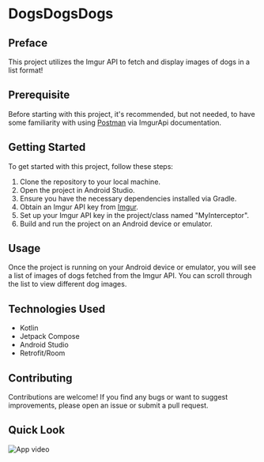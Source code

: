 # DogsDogsDogs


## Preface
This project utilizes the Imgur API to fetch and display images of dogs in a list format!  <br>

## Prerequisite
Before starting with this project, it's recommended, but not needed, to have some familiarity with using [Postman](https://apidocs.imgur.com/) via ImgurApi documentation.

## Getting Started
To get started with this project, follow these steps:

1) Clone the repository to your local machine. <br>
2) Open the project in Android Studio. <br>
3) Ensure you have the necessary dependencies installed via Gradle. <br>
4) Obtain an Imgur API key from [Imgur](https://api.imgur.com/oauth2/addclient). <br>
5) Set up your Imgur API key in the project/class named "MyInterceptor". <br>
6) Build and run the project on an Android device or emulator. <br>

## Usage
Once the project is running on your Android device or emulator, you will see a list of images of dogs fetched from the Imgur API. You can scroll through the list to view different dog images. <br>

## Technologies Used
* Kotlin
* Jetpack Compose
* Android Studio
* Retrofit/Room

## Contributing
Contributions are welcome! If you find any bugs or want to suggest improvements, please open an issue or submit a pull request.



## Quick Look
![App video]()
 
